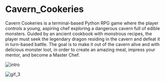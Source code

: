 # Cavern_Cookeries

Cavern Cookeries is a terminal-based Python RPG game where the player controls a young, aspiring chef exploring a dangerous cavern full of edible monsters. Guided by an ancient cookbook with monstrous recipes,  the player must seek the legendary dragon residing in the cavern and defeat it in turn-based battle. The goal is to make it out of the cavern alive and with delicious monster loot, in order to create an amazing meal, impress your mentor, and become a Master Chef.

![intro](https://user-images.githubusercontent.com/55869220/90711739-5cc99100-e256-11ea-9c10-a12bc27a03a8.PNG)

![gif_3](https://user-images.githubusercontent.com/55869220/90711234-090a7800-e255-11ea-9e32-bb2506595ed2.gif)
